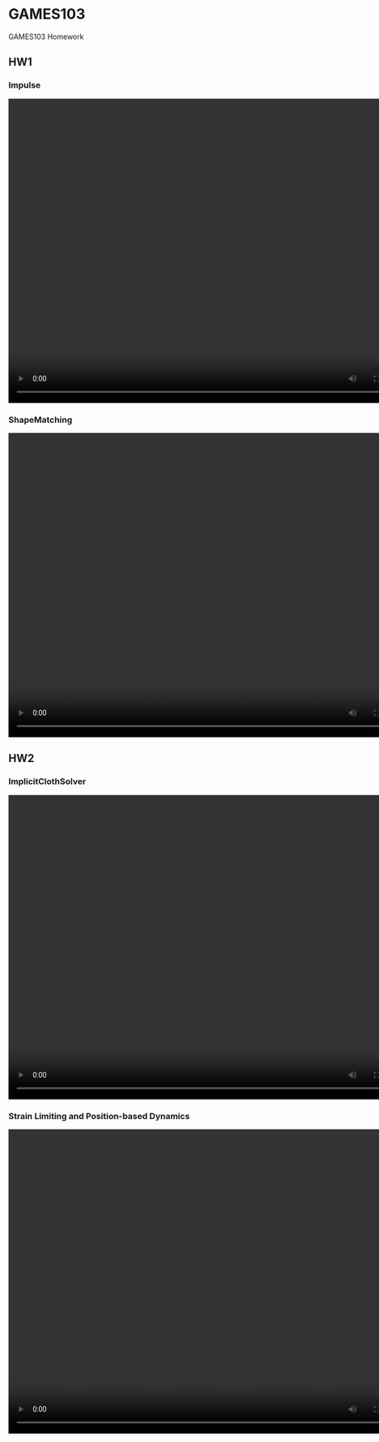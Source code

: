 # GAMES103

GAMES103 Homework

## HW1

### Impulse

<video src="https://github.com/hewenning/GAMES103/tree/main/HW1/Impulse.mp4" width="800px" height="600px" controls="controls"></video>

### ShapeMatching

<video src="https://github.com/hewenning/GAMES103/tree/main/HW1/ShapeMatching.mp4" width="800px" height="600px" controls="controls"></video>

## HW2

### ImplicitClothSolver

<video src="https://github.com/hewenning/GAMES103/tree/main/HW2/ImplicitClothSolve.mp4" width="800px" height="600px" controls="controls"></video>

### Strain Limiting and Position-based Dynamics

<video src="https://github.com/hewenning/GAMES103/tree/main/HW2/PBD.mp4" width="800px" height="600px" controls="controls"></video>
